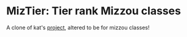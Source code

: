 # MizTier: Tier rank Mizzou classes

A clone of kat's [project](https://github.com/katmh/mitier), altered to be for mizzou classes!


